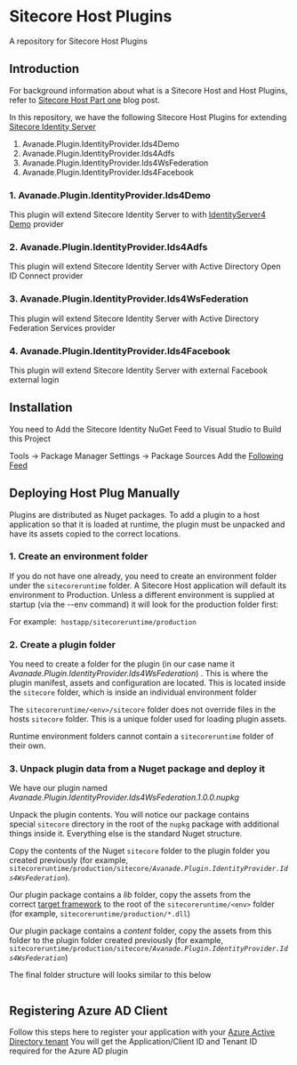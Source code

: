 # Sitecore Host Plugins
A repository for Sitecore Host Plugins

## Introduction
For background information about what is a Sitecore Host and Host Plugins, refer to [Sitecore Host Part one](https://360agileweb.wordpress.com/2020/02/26/sitecore-host-part-one/) blog post.

In this repository, we have the following Sitecore Host Plugins for extending [Sitecore Identity Server](https://360agileweb.wordpress.com/2020/02/28/sitecore-host-part-three/)
1. Avanade.Plugin.IdentityProvider.Ids4Demo
2. Avanade.Plugin.IdentityProvider.Ids4Adfs
3. Avanade.Plugin.IdentityProvider.Ids4WsFederation
4. Avanade.Plugin.IdentityProvider.Ids4Facebook

### 1. Avanade.Plugin.IdentityProvider.Ids4Demo
This plugin will extend Sitecore Identity Server to with [IdentityServer4 Demo](https://demo.identityserver.io/) provider

### 2. Avanade.Plugin.IdentityProvider.Ids4Adfs
This plugin will extend Sitecore Identity Server with Active Directory Open ID Connect provider

### 3. Avanade.Plugin.IdentityProvider.Ids4WsFederation
This plugin will extend Sitecore Identity Server with Active Directory Federation Services provider

### 4. Avanade.Plugin.IdentityProvider.Ids4Facebook
This plugin will extend Sitecore Identity Server with external Facebook external login

## Installation
You need to Add the Sitecore Identity NuGet Feed to Visual Studio to Build this Project

Tools -> Package Manager Settings -> Package Sources
Add the [Following Feed](https://sitecore.myget.org/F/sc-identity/api/v3/index.json)

## Deploying Host Plug Manually

Plugins are distributed as Nuget packages. To add a plugin to a host application so that it is loaded at runtime, the plugin must be unpacked and have its assets copied to the correct locations.

### 1. Create an environment folder
If you do not have one already, you need to create an environment folder under the&nbsp;<code>sitecoreruntime</code>&nbsp;folder. A&nbsp;Sitecore Host&nbsp;application will default its environment to&nbsp;Production. Unless a different environment is supplied at startup (via the&nbsp;--env&nbsp;command) it will look for the&nbsp;production&nbsp;folder first:

For example:&nbsp; <code>hostapp/sitecoreruntime/production</code>

### 2. Create a plugin folder

You need to create a folder for the plugin (in our case name it <em>Avanade.Plugin.IdentityProvider.Ids4WsFederation</em>) . This is where the plugin manifest, assets and configuration are located. This is located inside the&nbsp;<code>sitecore</code>&nbsp;folder, which is inside an individual environment folder

The&nbsp;<code>sitecoreruntime/&lt;env&gt;/sitecore</code>&nbsp;folder does not override files in the hosts&nbsp;<code>sitecore</code>&nbsp;folder. This is a unique folder used for loading plugin assets.

Runtime environment folders cannot contain a&nbsp;<code>sitecoreruntime</code>&nbsp;folder of their own.

### 3. Unpack plugin data from a Nuget package and deploy it

We have our plugin named <em>Avanade.Plugin.IdentityProvider.Ids4WsFederation.1.0.0.nupkg</em>

Unpack the plugin contents. You will notice our package contains  special&nbsp;<code>sitecore</code>&nbsp;directory in the root of the&nbsp;<code>nupkg</code>&nbsp;package with additional things inside it. Everything else is the standard Nuget structure.

Copy the contents of the Nuget&nbsp;<code>sitecore</code>&nbsp;folder to the plugin folder you created previously (for example,&nbsp;<code> sitecoreruntime/production/sitecore/<em>Avanade.Plugin.IdentityProvider.Ids4WsFederation</em></code>).

Our plugin package contains a&nbsp;<em>lib&nbsp;</em>folder, copy the assets from the correct&nbsp;<a rel="noreferrer noopener" href="https://docs.microsoft.com/en-us/nuget/create-packages/supporting-multiple-target-frameworks#framework-version-folder-structure" target="_blank">target framework</a>&nbsp;to the root of the&nbsp;<code>sitecoreruntime/&lt;env&gt;</code>&nbsp;folder (for example,&nbsp;<code>sitecoreruntime/production/*.dll</code>)

Our plugin package contains a&nbsp;<em>content </em>folder, copy the assets from this folder to the plugin folder created previously (for example,&nbsp;<code> sitecoreruntime/production/sitecore/<em>Avanade.Plugin.IdentityProvider.Ids4WsFederation</em></code>)

The final folder structure will looks similar to this below

<figure class="wp-block-image size-large"><img src="https://360agileweb.files.wordpress.com/2020/03/11.-ws-federation-plugin-deployeddirstructure.png?w=766" alt="" class="wp-image-635"/></figure>


## Registering Azure AD Client
Follow this steps here to register your application with your [Azure Active Directory tenant](https://docs.microsoft.com/en-gb/azure/active-directory/azuread-dev/v1-protocols-openid-connect-code) You will get the Application/Client ID and Tenant ID required for the Azure AD plugin
